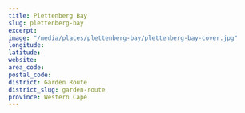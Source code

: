 ```yaml
---
title: Plettenberg Bay
slug: plettenberg-bay
excerpt: 
image: "/media/places/plettenberg-bay/plettenberg-bay-cover.jpg"
longitude: 
latitude: 
website: 
area_code: 
postal_code: 
district: Garden Route
district_slug: garden-route
province: Western Cape
---
```

